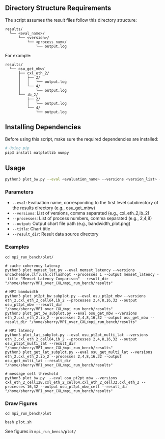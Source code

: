 ## Directory Structure Requirements

The script assumes the result files follow this directory structure:
```
results/
  └── <eval_name>/
      └── <version>/
          └── <process_num>/
              └── output.log
```

For example:
```
results/
  └── osu_get_mbw/
      ├── cxl_eth_2/
      │   ├── 2/
      │   │   └── output.log
      │   └── 4/
      │       └── output.log
      └── ib_2/
          ├── 2/
          │   └── output.log
          └── 4/
              └── output.log
```

## Installing Dependencies

Before using this script, make sure the required dependencies are installed:

```bash
# Using pip
pip3 install matplotlib numpy
```

## Usage

```bash
python3 plot_bw.py --eval <evaluation_name> --versions <version_list> --processes <process_num_list> [--output <output_file>] [--title <chart_title>]
```

### Parameters

- `--eval`: Evaluation name, corresponding to the first level subdirectory of the results directory (e.g., osu_get_mbw)
- `--versions`: List of versions, comma separated (e.g., cxl_eth_2,ib_2)
- `--processes`: List of process numbers, comma separated (e.g., 2,4,8)
- `--output`:  Output chart file path (e.g., bandwidth_plot.png)
- `--title`: Chart title
- `--result_dir`: Result data source directory

### Examples

```
cd mpi_run_bench/plot/

# cache coherency latency
python3 plot_memset_lat.py --eval memset_latency --versions uncacheable,clflush,clflushopt --processes 1 --output memset_latency --title "Memset Latency Comparison" --result_dir "/home/sherry/MPI_over_CXL/mpi_run_bench/results"

# MPI bandwidth
python3 plot_pt2pt_bw_subplot.py --eval osu_pt2pt_mbw --versions eth_2,cxl_eth_2_cell64,ib_2 --processes 2,4,8,16,32 --output osu_pt2pt_mbw --result_dir "/home/sherry/MPI_over_CXL/mpi_run_bench/results"  
python3 plot_get_bw_subplot.py --eval osu_get_mbw --versions eth_2,cxl_eth_2,ib_2 --processes 2,4,8,16,32 --output osu_get_mbw --result_dir "/home/sherry/MPI_over_CXL/mpi_run_bench/results"  

# MPI latency
python3 plot_lat_subplot.py --eval osu_pt2pt_multi_lat --versions eth_2,cxl_eth_2_cell64,ib_2 --processes 2,4,8,16,32 --output osu_pt2pt_multi_lat --result_dir "/home/sherry/MPI_over_CXL/mpi_run_bench/results"  
python3 plot_get_lat_subplot.py --eval osu_get_multi_lat --versions eth_2,cxl_eth_2,ib_2 --processes 2,4,8,16,32 --output osu_get_multi_lat --result_dir "/home/sherry/MPI_over_CXL/mpi_run_bench/results"  

# message cell threshold
python3 plot_bw.py  --eval osu_pt2pt_mbw --versions cxl_eth_2_cell128,cxl_eth_2_cell64,cxl_eth_2_cell32,cxl_eth_2 --processes 16,32 --output osu_pt2pt_mbw_cell --result_dir "/home/sherry/MPI_over_CXL/mpi_run_bench/results"  
```

### Draw Figures

```
cd mpi_run_bench/plot  

bash plot.sh
```

See figures in `mpi_run_bench/plot/`
